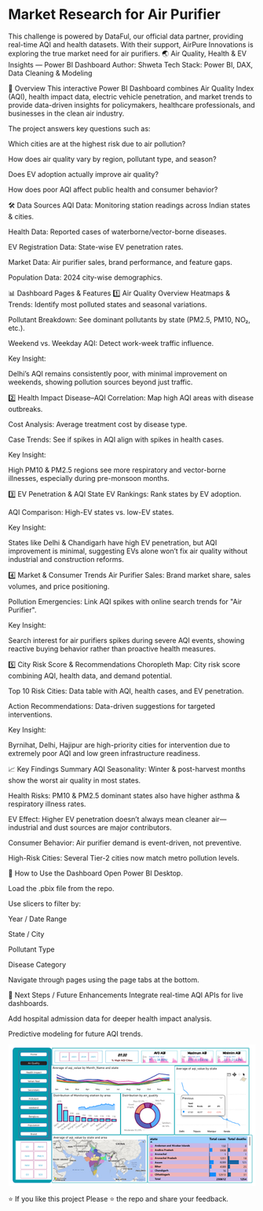 # Market Research for  Air Purifier
 This challenge is powered by DataFul, our official data partner, providing real-time AQI and health datasets. With their support, AirPure Innovations is exploring the true market need for air purifiers.
🌏 Air Quality, Health & EV Insights — Power BI Dashboard
Author: Shweta
Tech Stack: Power BI, DAX, Data Cleaning & Modeling

📌 Overview
This interactive Power BI Dashboard combines Air Quality Index (AQI), health impact data, electric vehicle penetration, and market trends to provide data-driven insights for policymakers, healthcare professionals, and businesses in the clean air industry.

The project answers key questions such as:

Which cities are at the highest risk due to air pollution?

How does air quality vary by region, pollutant type, and season?

Does EV adoption actually improve air quality?

How does poor AQI affect public health and consumer behavior?

🛠 Data Sources
AQI Data: Monitoring station readings across Indian states & cities.

Health Data: Reported cases of waterborne/vector-borne diseases.

EV Registration Data: State-wise EV penetration rates.

Market Data: Air purifier sales, brand performance, and feature gaps.

Population Data: 2024 city-wise demographics.

📊 Dashboard Pages & Features
1️⃣ Air Quality Overview
Heatmaps & Trends: Identify most polluted states and seasonal variations.

Pollutant Breakdown: See dominant pollutants by state (PM2.5, PM10, NO₂, etc.).

Weekend vs. Weekday AQI: Detect work-week traffic influence.

Key Insight:

Delhi’s AQI remains consistently poor, with minimal improvement on weekends, showing pollution sources beyond just traffic.

2️⃣ Health Impact
Disease–AQI Correlation: Map high AQI areas with disease outbreaks.

Cost Analysis: Average treatment cost by disease type.

Case Trends: See if spikes in AQI align with spikes in health cases.

Key Insight:

High PM10 & PM2.5 regions see more respiratory and vector-borne illnesses, especially during pre-monsoon months.

3️⃣ EV Penetration & AQI
State EV Rankings: Rank states by EV adoption.

AQI Comparison: High-EV states vs. low-EV states.

Key Insight:

States like Delhi & Chandigarh have high EV penetration, but AQI improvement is minimal, suggesting EVs alone won’t fix air quality without industrial and construction reforms.

4️⃣ Market & Consumer Trends
Air Purifier Sales: Brand market share, sales volumes, and price positioning.

Pollution Emergencies: Link AQI spikes with online search trends for "Air Purifier".

Key Insight:

Search interest for air purifiers spikes during severe AQI events, showing reactive buying behavior rather than proactive health measures.

5️⃣ City Risk Score & Recommendations
Choropleth Map: City risk score combining AQI, health data, and demand potential.

Top 10 Risk Cities: Data table with AQI, health cases, and EV penetration.

Action Recommendations: Data-driven suggestions for targeted interventions.

Key Insight:

Byrnihat, Delhi, Hajipur are high-priority cities for intervention due to extremely poor AQI and low green infrastructure readiness.

📈 Key Findings Summary
AQI Seasonality: Winter & post-harvest months show the worst air quality in most states.

Health Risks: PM10 & PM2.5 dominant states also have higher asthma & respiratory illness rates.

EV Effect: Higher EV penetration doesn’t always mean cleaner air—industrial and dust sources are major contributors.

Consumer Behavior: Air purifier demand is event-driven, not preventive.

High-Risk Cities: Several Tier-2 cities now match metro pollution levels.

🚀 How to Use the Dashboard
Open Power BI Desktop.

Load the .pbix file from the repo.

Use slicers to filter by:

Year / Date Range

State / City

Pollutant Type

Disease Category

Navigate through pages using the page tabs at the bottom.

📌 Next Steps / Future Enhancements
Integrate real-time AQI APIs for live dashboards.

Add hospital admission data for deeper health impact analysis.

Predictive modeling for future AQI trends.


![alt text](image.png)

⭐ If you like this project
Please ⭐ the repo and share your feedback.

